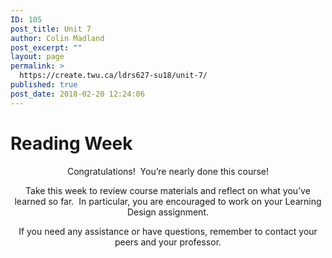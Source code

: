 ```yaml
---
ID: 105
post_title: Unit 7
author: Colin Madland
post_excerpt: ""
layout: page
permalink: >
  https://create.twu.ca/ldrs627-su18/unit-7/
published: true
post_date: 2018-02-20 12:24:06
---
```

<!--themify_builder_static-->
<h1>Reading Week</h1>
<p style="text-align: center">Congratulations!  You&#8217;re nearly done this course!</p>
<p style="text-align: center">Take this week to review course materials and reflect on what you&#8217;ve learned so far.  In particular, you are encouraged to work on your Learning Design assignment.</p>
<p style="text-align: center">If you need any assistance or have questions, remember to contact your peers and your professor.</p>
<!--/themify_builder_static-->